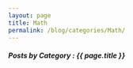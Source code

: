 ```yaml
---
layout: page
title: Math
permalink: /blog/categories/Math/
---
```


<h5> Posts by Category : {{ page.title }} </h5>

<div class="card">

</div>